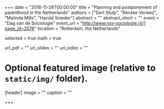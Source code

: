 +++
date = "2018-11-28T00:00:00"
title = "Planning and postponement of parenthood in the Netherlands"
authors = ["Gert Stulp", "Renske Verweij", "Melinda Mills", "Harold Snieder"]
abstract = ""
abstract_short = ""
event = "Dag van de Sociologie"
event_url = "http://www.nsv-sociologie.nl/?page_id=2576"
location = "Rotterdam, the Netherlands"

selected = true
math = true

url_pdf = ""
url_slides = ""
url_video = ""


# Optional featured image (relative to `static/img/` folder).
[header]
image = ""
caption = ""

+++
